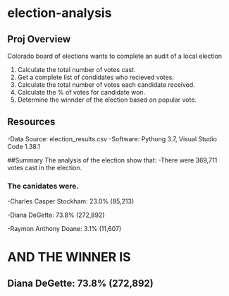 # election-analysis

## Proj Overview
Colorado board of elections wants to complete an audit of a local election

1. Calculate the total number of votes cast. 
2. Get a complete list of condidates who recieved votes. 
3. Calculate the total number of votes each candidate received.
4. Calculate the % of votes for candidate won.
5. Determine the winnder of the election based on popular vote. 

## Resources
-Data Source: election_results.csv
-Software: Pythong 3.7, Visual Studio Code 1.38.1

##Summary
The analysis of the election show that: 
-There were 369,711 votes cast in the election.
### The canidates were. 
-Charles Casper Stockham: 23.0% (85,213)

-Diana DeGette: 73.8% (272,892)

-Raymon Anthony Doane: 3.1% (11,607)


# AND THE WINNER IS

## Diana DeGette: 73.8% (272,892)
